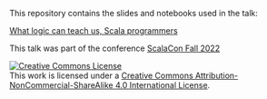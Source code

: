 This repository contains the slides and notebooks used in the talk: 

[What logic can teach us, Scala programmers](https://docs.google.com/presentation/d/1ObF_g2-YPN1Hls71JdsquQREMaI59k_ILuWfw3C21j8/edit?usp=sharing)

This talk was part of the conference [ScalaCon Fall 2022](http://www.scalacon.org/)

<a rel="license" href="http://creativecommons.org/licenses/by-nc-sa/4.0/"><img alt="Creative Commons License" style="border-width:0" src="https://i.creativecommons.org/l/by-nc-sa/4.0/88x31.png" /></a><br />This work is licensed under a <a rel="license" href="http://creativecommons.org/licenses/by-nc-sa/4.0/">Creative Commons Attribution-NonCommercial-ShareAlike 4.0 International License</a>.
